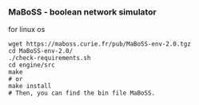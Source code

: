 
### MaBoSS - boolean network simulator

for linux os

```
wget https://maboss.curie.fr/pub/MaBoSS-env-2.0.tgz
cd MaBoSS-env-2.0/
./check-requirements.sh 
cd engine/src
make 
# or 
make install
# Then, you can find the bin file MaBoSS.  
```

